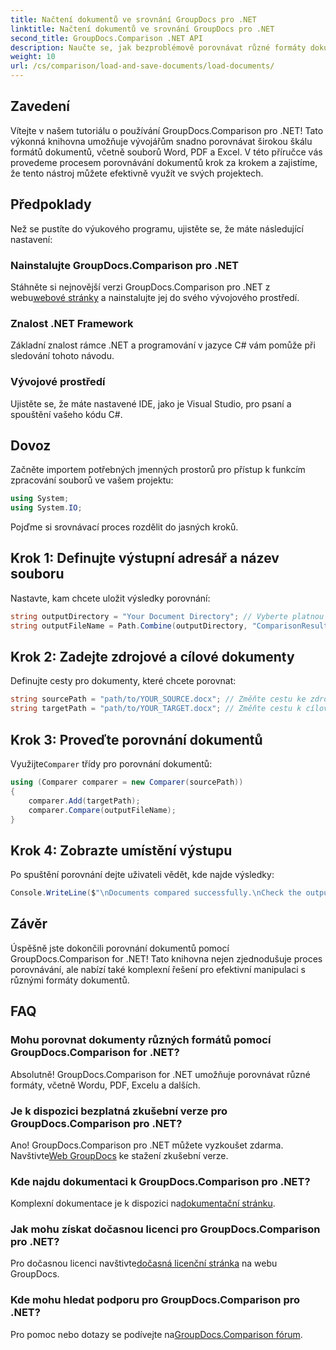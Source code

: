 ```yaml
---
title: Načtení dokumentů ve srovnání GroupDocs pro .NET
linktitle: Načtení dokumentů ve srovnání GroupDocs pro .NET
second_title: GroupDocs.Comparison .NET API
description: Naučte se, jak bezproblémově porovnávat různé formáty dokumentů – včetně Wordu, PDF a Excelu – pomocí této robustní knihovny. Ideální pro vývojáře na všech úrovních, tento návod krok za krokem.
weight: 10
url: /cs/comparison/load-and-save-documents/load-documents/
---
```

## Zavedení

Vítejte v našem tutoriálu o používání GroupDocs.Comparison pro .NET! Tato výkonná knihovna umožňuje vývojářům snadno porovnávat širokou škálu formátů dokumentů, včetně souborů Word, PDF a Excel. V této příručce vás provedeme procesem porovnávání dokumentů krok za krokem a zajistíme, že tento nástroj můžete efektivně využít ve svých projektech.

## Předpoklady

Než se pustíte do výukového programu, ujistěte se, že máte následující nastavení:

### Nainstalujte GroupDocs.Comparison pro .NET
 Stáhněte si nejnovější verzi GroupDocs.Comparison pro .NET z webu[webové stránky](https://releases.groupdocs.com/comparison/net/) a nainstalujte jej do svého vývojového prostředí.

### Znalost .NET Framework
Základní znalost rámce .NET a programování v jazyce C# vám pomůže při sledování tohoto návodu.

### Vývojové prostředí
Ujistěte se, že máte nastavené IDE, jako je Visual Studio, pro psaní a spouštění vašeho kódu C#.

## Dovoz

Začněte importem potřebných jmenných prostorů pro přístup k funkcím zpracování souborů ve vašem projektu:

```csharp
using System;
using System.IO;
```

Pojďme si srovnávací proces rozdělit do jasných kroků.

## Krok 1: Definujte výstupní adresář a název souboru

Nastavte, kam chcete uložit výsledky porovnání:

```csharp
string outputDirectory = "Your Document Directory"; // Vyberte platnou cestu
string outputFileName = Path.Combine(outputDirectory, "ComparisonResult.docx");
```

## Krok 2: Zadejte zdrojové a cílové dokumenty

Definujte cesty pro dokumenty, které chcete porovnat:

```csharp
string sourcePath = "path/to/YOUR_SOURCE.docx"; // Změňte cestu ke zdrojovému dokumentu
string targetPath = "path/to/YOUR_TARGET.docx"; // Změňte cestu k cílovému dokumentu
```

## Krok 3: Proveďte porovnání dokumentů

 Využijte`Comparer` třídy pro porovnání dokumentů:

```csharp
using (Comparer comparer = new Comparer(sourcePath))
{
    comparer.Add(targetPath);
    comparer.Compare(outputFileName);
}
```

## Krok 4: Zobrazte umístění výstupu

Po spuštění porovnání dejte uživateli vědět, kde najde výsledky:

```csharp
Console.WriteLine($"\nDocuments compared successfully.\nCheck the output in: {outputDirectory}");
```

## Závěr

Úspěšně jste dokončili porovnání dokumentů pomocí GroupDocs.Comparison for .NET! Tato knihovna nejen zjednodušuje proces porovnávání, ale nabízí také komplexní řešení pro efektivní manipulaci s různými formáty dokumentů.

## FAQ

### Mohu porovnat dokumenty různých formátů pomocí GroupDocs.Comparison for .NET?
Absolutně! GroupDocs.Comparison for .NET umožňuje porovnávat různé formáty, včetně Wordu, PDF, Excelu a dalších.

### Je k dispozici bezplatná zkušební verze pro GroupDocs.Comparison pro .NET?
 Ano! GroupDocs.Comparison pro .NET můžete vyzkoušet zdarma. Navštivte[Web GroupDocs](https://releases.groupdocs.com/) ke stažení zkušební verze.

### Kde najdu dokumentaci k GroupDocs.Comparison pro .NET?
 Komplexní dokumentace je k dispozici na[dokumentační stránku](https://reference.groupdocs.com/comparison/net/).

### Jak mohu získat dočasnou licenci pro GroupDocs.Comparison pro .NET?
 Pro dočasnou licenci navštivte[dočasná licenční stránka](https://purchase.groupdocs.com/temporary-license/) na webu GroupDocs.

### Kde mohu hledat podporu pro GroupDocs.Comparison pro .NET?
 Pro pomoc nebo dotazy se podívejte na[GroupDocs.Comparison fórum](https://forum.groupdocs.com/c/comparison/12).